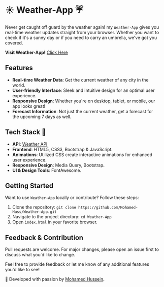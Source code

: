 # ☀️ Weather-App ☔

Never get caught off guard by the weather again! my `Weather-App` gives you real-time weather updates straight from your browser. Whether you want to check if it's a sunny day or if you need to carry an umbrella, we've got you covered.

**Visit Weather-App!** [Click Here](https://mohamed-huss.github.io/Weather-App/)

## Features

- **Real-time Weather Data**: Get the current weather of any city in the world.
- **User-friendly Interface**: Sleek and intuitive design for an optimal user experience.
- **Responsive Design**: Whether you're on desktop, tablet, or mobile, our app looks great!
- **Forecast Information**: Not just the current weather, get a forecast for the upcoming 7 days as well.

## Tech Stack 🔧

- **API**: [Weather API](https://www.weatherapi.com/)
- **Frontend**: HTML5, CSS3, Bootstrap & JavaScript.
- **Animations**: Utilized CSS create interactive animations for enhanced user experience.
- **Responsive Design**: Media Query, Bootstrap.
- **UI & Design Tools**: FontAwesome.

## Getting Started

Want to use `Weather-App` locally or contribute? Follow these steps:

1. Clone the repository: `git clone https://github.com/Mohamed-Huss/Weather-App.git`
2. Navigate to the project directory: `cd Weather-App`
3. Open `index.html` in your favorite browser.

## Feedback & Contribution

Pull requests are welcome. For major changes, please open an issue first to discuss what you'd like to change.

Feel free to provide feedback or let me know of any additional features you'd like to see! 

🚀 Developed with passion by [Mohamed Hussein](https://github.com/Mohamed-Huss). 
